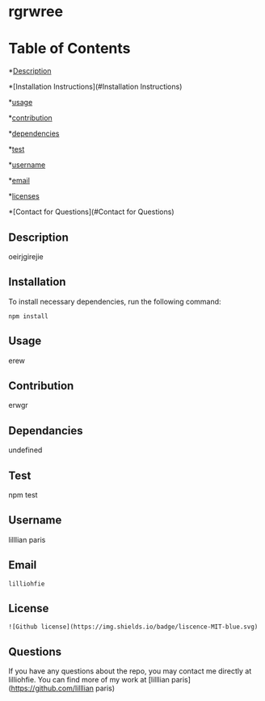 
# rgrwree
# Table of Contents 

*[Description](#description) 

*[Installation Instructions](#Installation Instructions) 

*[usage](#usage) 

*[contribution](#contribution) 

*[dependencies](#dependancies) 

*[test](#test) 

*[username](#username) 

 *[email](#email) 

*[licenses](#licenses) 

*[Contact for Questions](#Contact for Questions) 


## Description
oeirjgirejie


## Installation
To install necessary dependencies, run the following command:

```
npm install
```

## Usage
erew

## Contribution
erwgr

## Dependancies
undefined
    
## Test
npm test
    
## Username
lilllian paris
    
## Email
    lilliohfie
    
## License
    ![Github license](https://img.shields.io/badge/liscence-MIT-blue.svg)

## Questions

If you have any questions about the repo, you may contact me directly at lilliohfie. You can find more of my work at [lilllian paris](https://github.com/lilllian paris)

